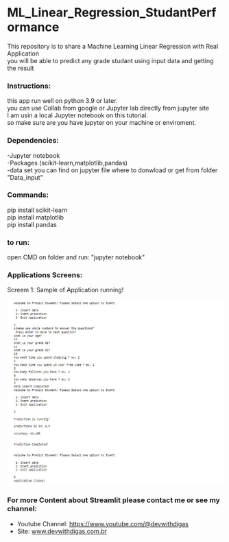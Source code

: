 # ML_Linear_Regression_StudantPerformance

This repository is to share a Machine Learning Linear Regression with Real Application <br >
you will be able to predict any grade studant using input data and getting the result <br >


### Instructions: <br >
this app run well on python 3.9 or later.<br >
you can use Collab from google or Jupyter lab directly from jupyter site <br >
I am usin a local Jupyter notebook on this tutorial.<br >
so make sure are you have jupyter on your machine or enviroment.<br >

### Dependencies: <br >
-Jupyter notebook <br >
-Packages (scikit-learn,matplotlib,pandas) <br >
-data set you can find on jupyter file where to donwload or get from folder "Data_input" <br >

### Commands:
pip install scikit-learn <br >
pip install matplotlib <br >
pip install pandas <br >

### to run: <br >
open CMD on folder and run: "jupyter notebook"

### Applications Screens:<br >

Screem 1: Sample of Application running!  <br ><br >
![Screenshot](/imgs/app1.jpg)<br >

 
 ### For more Content about Streamlit please contact me or see my channel:
- Youtube Channel: https://www.youtube.com/@devwithdigas <br >
- Site: www.devwithdigas.com.br <br >
